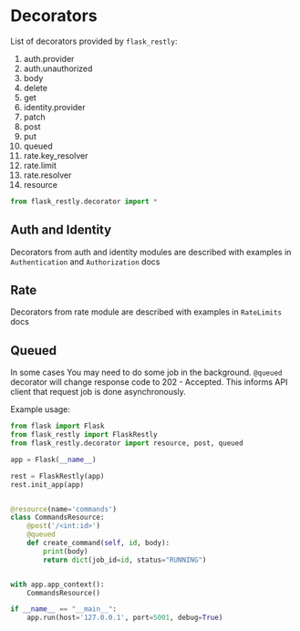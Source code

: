 # Decorators

List of decorators provided by `flask_restly`:

1. auth.provider
1. auth.unauthorized
1. body
1. delete
1. get
1. identity.provider
1. patch
1. post
1. put
1. queued
1. rate.key_resolver
1. rate.limit
1. rate.resolver
1. resource

```python
from flask_restly.decorator import *
```

## Auth and Identity

Decorators from auth and identity modules are described with examples in `Authentication` and `Authorization` docs 

## Rate

Decorators from rate module are described with examples in `RateLimits` docs

## Queued

In some cases You may need to do some job in the background. `@queued` decorator will change response code to 202 - Accepted. This informs API client that request job is done asynchronously.

Example usage: 

```python
from flask import Flask
from flask_restly import FlaskRestly
from flask_restly.decorator import resource, post, queued

app = Flask(__name__)

rest = FlaskRestly(app)
rest.init_app(app)


@resource(name='commands')
class CommandsResource:
    @post('/<int:id>')
    @queued
    def create_command(self, id, body):
        print(body)
        return dict(job_id=id, status="RUNNING")


with app.app_context():
    CommandsResource()

if __name__ == "__main__":
    app.run(host='127.0.0.1', port=5001, debug=True)
```
